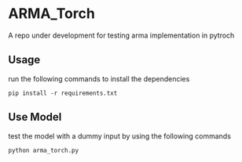 # ARMA_Torch
A repo under development for testing arma implementation in pytroch

## Usage
run the following commands to install the dependencies
```shell
pip install -r requirements.txt
```

## Use Model
test the model with a dummy input by using the following commands
```shell
python arma_torch.py
```